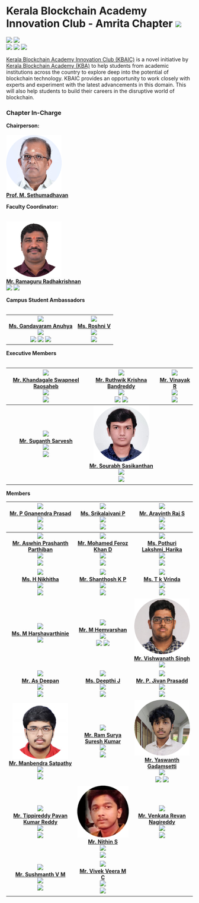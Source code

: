 # Kerala Blockchain Academy Innovation Club - Amrita Chapter ![](https://img.shields.io/badge/-Completed-brightgreen)
![](https://img.shields.io/badge/Year-2022_to_2023-blue)  ![](https://img.shields.io/badge/Members-30+1-purple) <br/>
![](https://img.shields.io/badge/CBA-28-brown) ![](https://img.shields.io/badge/CED-4+1-gold) ![](https://img.shields.io/badge/CHFD-1+1-gold)

[Kerala Blockchain Academy Innovation Club (KBAIC)](https://ic.kba.ai/) is a novel initiative by [Kerala Blockchain Academy (KBA)](https://kba.ai/) to help students from academic institutions across the country to explore deep into the potential of blockchain technology. KBAIC provides an opportunity to work closely with experts and experiment with the latest advancements in this domain. This will also help students to build their careers in the disruptive world of blockchain.

### Chapter In-Charge 

**Chairperson:** <br/><br/>
<img src="https://raw.githubusercontent.com/Amrita-TIFAC-Cyber-Blockchain/CS-RAM/main/Assets/Faculties/MS.jpg" width="150"> <br/>[**Prof. M. Sethumadhavan**]() <br/>

**Faculty Coordinator:** <br/> <br/>

<img src="https://raw.githubusercontent.com/Amrita-TIFAC-Cyber-Blockchain/CS-RAM/main/Assets/Faculties/RR.jpg"  width="150"> <br/> [**Mr. Ramaguru Radhakrishnan**]() <br/> <a href="https://verify.kba.ai/view/IIITMK-KBA-CED-OL-22522"><img src="https://img.shields.io/badge/-CED-gold"/></a> <a href="https://verify.kba.ai/view/IIITMK-KBA-CHF-OL-22522"><img src="https://img.shields.io/badge/-CHFD-gold"/></a>

**Campus Student Ambassadors** <br/> <br/>

<table>
<tbody>
  <tr>
    <td align="center"><img src="https://ramagururadhakrishnan.github.io/Team/Team/20CYS/Anu.png" width="150"> <a href=""> <br/> <b>Ms. Gandavaram Anuhya</b></a> <br/> <img src="https://img.shields.io/badge/KBAIC-20CYS_MTech-blue"/> <br/> <a href="https://verify.kba.ai/view/IIITMK-KBA-CBA-OL-21275"><img src="https://img.shields.io/badge/-CBA-brown"/></a> <a href="https://verify.kba.ai/view/IIITMK-KBA-CED-OL-22540"><img src="https://img.shields.io/badge/-CED-gold"/></a>  <a href="https://verify.kba.ai/view/IIITMK-KBA-CHF-OL-22540"><img src="https://img.shields.io/badge/-CHFD-gold"/></a> </td>
    <td align="center"><img src="https://ramagururadhakrishnan.github.io/Team/Team/21CYS/Roshni_V.png" width="150"> <br/>  <a href=""><b>Ms. Roshni V</b></a> <br/> <img src="https://img.shields.io/badge/KBAIC-21CYS_BTech-purple"/> <br/> <a href="https://verify.kba.ai/view/IIITMK-KBA-CBA-OL-21362"> <img src="https://img.shields.io/badge/-CBA-brown"/> </a> </td>
  </tr>
</tbody>
</table>

**Executive Members** <br/> <br/>

| <img src="https://ramagururadhakrishnan.github.io/Team/Team/21CYS/Swapneel.png" width="150"> <br/> [Mr. Khandagale Swapneel Raosaheb]() <br/> <img src="https://img.shields.io/badge/KBAIC-21CYS_MTech-purple"/> <br/> <a href="https://verify.kba.ai/view/IIITMK-KBA-CBA-OL-21321"><img src="https://img.shields.io/badge/-CBA-brown"/></a> | <img src="Assets/Batch-1/Ruthwik_Krishna.png" width="150"> <br/> [Mr. Ruthwik Krishna Bandreddy]() <br/> <img src="https://img.shields.io/badge/KBAIC-21CYS_BTech-purple"/> <br/> <a href="https://verify.kba.ai/view/IIITMK-KBA-CBA-OL-21289"><img src="https://img.shields.io/badge/-CBA-brown"/></a>  <a href="https://verify.kba.ai/view/IIITMK-KBA-CED-OL-22525"><img src="https://img.shields.io/badge/-CED-gold"/></a>| <img src="Assets/Batch-1/Vinayak_R.png" width="150"> <br/> [**Mr. Vinayak R**]() <br/> <img src="https://img.shields.io/badge/KBAIC-21CYS_BTech-purple"/> <br/> <a href="https://verify.kba.ai/view/IIITMK-KBA-CBA-OL-21317"><img src="https://img.shields.io/badge/-CBA-brown"/></a> |
|:---------:|:---------------:|:---------:|
| <img src="Assets/Batch-1/Suganth_Sarvesh.png" width="150"> <br/> [**Mr. Suganth Sarvesh**]() <br/> <img src="https://img.shields.io/badge/KBAIC-21CYS_BTech-purple"/> <br/> <a href="https://verify.kba.ai/view/IIITMK-KBA-CBA-OL-21372"><img src="https://img.shields.io/badge/-CBA-brown"/></a> | <img src="Assets/Batch-1/Sourabh_Sasikanthan.png" width="150"> <br/> [**Mr. Sourabh Sasikanthan**]() <br/> <img src="https://img.shields.io/badge/KBAIC-21CYS_BTech-purple"/> <br/> <a href="https://verify.kba.ai/view/IIITMK-KBA-CBA-OL-21463"><img src="https://img.shields.io/badge/-CBA-brown"/></a> |


**Members** 

| <img src="https://ramagururadhakrishnan.github.io/Team/Team/20CYS/GP.png" width="150"> <br/> [Mr. P Gnanendra Prasad]() <br/> <img src="https://img.shields.io/badge/KBAIC-20CYS_MTech-blue"/> <br/> <a href="https://verify.kba.ai/view/IIITMK-KBA-CBA-OL-21277"><img src="https://img.shields.io/badge/-CBA-brown"/></a> | <img src="Assets/Batch-1/Srikalaivani_P.png" width="150"> <br/> [Ms. Srikalaivani P]() <br/> <img src="https://img.shields.io/badge/KBAIC-20AEL_MTech-blue"/> <br/> <a href="https://verify.kba.ai/view/IIITMK-KBA-CBA-OL-21319"><img src="https://img.shields.io/badge/-CBA-brown"/></a> | <img src="Assets/Batch-1/Aravinth_Raj.png" width="150"> <br/> [Mr. Aravinth Raj S]() <br/> <img src="https://img.shields.io/badge/KBAIC-21CYS_MTech-purple"/> <br/>  <a href="https://verify.kba.ai/view/IIITMK-KBA-CBA-OL-21283"><img src="https://img.shields.io/badge/-CBA-brown"/></a> |
|:--------------------:|:---------------------:|:---------------------:|
| <img src="Assets/Batch-1/Aswhin_Prashanth_Parthiban.png" width="150"> <br/> [**Mr. Aswhin Prashanth Parthiban**]() <br/> <img src="https://img.shields.io/badge/KBAIC-21CYS_MTech-purple"/> <br/> <a href="https://verify.kba.ai/view/IIITMK-KBA-CBA-OL-21325"><img src="https://img.shields.io/badge/-CBA-brown"/></a> | <img src="Assets/Batch-1/Feroz_Khan.png" width="150"> <br/> [**Mr. Mohamed Feroz Khan D**]() <br/> <img src="https://img.shields.io/badge/KBAIC-21CYS_MTech-purple"/> <br/> <a href="https://verify.kba.ai/view/IIITMK-KBA-CBA-OL-21299"><img src="https://img.shields.io/badge/-CBA-brown"/></a> | <img src="Assets/Batch-1/Lakshmi_Harika.png" width="150"> <br/> [**Ms. Pothuri Lakshmi_Harika**]() <br/> <img src="https://img.shields.io/badge/KBAIC-21CYS_MTech-purple"/> <br/> <a href="https://verify.kba.ai/view/IIITMK-KBA-CBA-OL-21405"><img src="https://img.shields.io/badge/-CBA-brown"/></a> | 
| <img src="Assets/Batch-1/Nikhitha.png" width="150"> <br/> [**Ms. H Nikhitha**]() <br/> <img src="https://img.shields.io/badge/KBAIC-21CYS_MTech-purple"/> <br/> <a href="https://verify.kba.ai/view/IIITMK-KBA-CBA-OL-21301"><img src="https://img.shields.io/badge/-CBA-brown"/></a> | <img src="Assets/Batch-1/Shanthosh_KP.png" width="150"> <br/> [**Mr. Shanthosh K P**]() <br/> <img src="https://img.shields.io/badge/KBAIC-21CYS_MTech-purple"/> <br/> <a href="https://verify.kba.ai/view/IIITMK-KBA-CBA-OL-21297"><img src="https://img.shields.io/badge/-CBA-brown"/></a> | <img src="Assets/Batch-1/TK_Vrinda.png" width="150"> <br/> [**Ms. T k Vrinda**]() <br/> <img src="https://img.shields.io/badge/KBAIC-21CYS_MTech-purple"/> <br/> <a href="https://verify.kba.ai/view/IIITMK-KBA-CBA-OL-21407"><img src="https://img.shields.io/badge/-CBA-brown"/></a> | 
| <img src="Assets/Batch-1/M_Harshavarthinie.png" width="150"> <br/> [**Ms. M Harshavarthinie**]() <br/> <img src="https://img.shields.io/badge/KBAIC-19CCE_BTech-purple"/> | <img src="Assets/Batch-1/Hemvarshan.png" width="150"> <br/> [**Mr. M Hemvarshan**]() <br/> <img src="https://img.shields.io/badge/KBAIC-19ECE_BTech-purple"/> <br/> <a href="https://verify.kba.ai/view/IIITMK-KBA-CBA-OL-21279"><img src="https://img.shields.io/badge/-CBA-brown"/></a> <a href="https://verify.kba.ai/view/IIITMK-KBA-CED-OL-22507"><img src="https://img.shields.io/badge/-CED-gold"/> </a> | <img src="Assets/Batch-1/Vishwanath.png" width="150">  <br/> [**Mr. Vishwanath Singh**]() <br/> <img src="https://img.shields.io/badge/KBAIC-19CCE_BTech-purple"/> |
| <img src="Assets/Batch-1/As_Deepan.png" width="150"> <br/> [**Mr. As Deepan**]() <br/> <img src="https://img.shields.io/badge/KBAIC-21CYS_BTech-purple"/> <br/> <a href="https://verify.kba.ai/view/IIITMK-KBA-CBA-OL-21281"><img src="https://img.shields.io/badge/-CBA-brown"/></a> | <img src="Assets/Batch-1/Deepthi_J.jpg" width="150"> <br/> [**Ms. Deepthi J**]() <br/> <img src="https://img.shields.io/badge/KBAIC-21CYS_BTech-purple"/> <br/> <a href="https://verify.kba.ai/view/IIITMK-KBA-CBA-OL-21336"><img src="https://img.shields.io/badge/-CBA-brown"/></a> | <img src="Assets/Batch-1/Jivan_Prasadd.png" width="150"> <br/> [**Mr. P. Jivan Prasadd**]() <br/> <img src="https://img.shields.io/badge/KBAIC-21CYS_BTech-purple"/> <br/> <a href="https://verify.kba.ai/view/IIITMK-KBA-CBA-OL-21295"><img src="https://img.shields.io/badge/-CBA-brown"/></a> | 
| <img src="Assets/Batch-1/Manbendra_Satpathy.png" width="150"> <br/> [**Mr. Manbendra Satpathy**]() <br/> <img src="https://img.shields.io/badge/KBAIC-21CYS_BTech-purple"/> <br/> <a href="https://verify.kba.ai/view/IIITMK-KBA-CBA-OL-21439"><img src="https://img.shields.io/badge/-CBA-brown"/></a> | <img src="Assets/Batch-1/Ram_Surya_Suresh_Kumar.png" width="150"> <br/> [**Mr. Ram Surya Suresh Kumar**]() <br/> <img src="https://img.shields.io/badge/KBAIC-21CYS_BTech-purple"/> <br/> <a href="https://verify.kba.ai/view/IIITMK-KBA-CBA-OL-21285"><img src="https://img.shields.io/badge/-CBA-brown"/></a> | <img src="Assets/Batch-1/Yaswanth.jpg" width="150"> <br/> [**Mr. Yaswanth Gadamsetti**]() <br/> <img src="https://img.shields.io/badge/KBAIC-21CYS_BTech-purple"/> <br/> <a href="https://verify.kba.ai/view/IIITMK-KBA-CBA-OL-21334"><img src="https://img.shields.io/badge/-CBA-brown"/></a> <a href="https://verify.kba.ai/view/IIITMK-KBA-CED-OL-22529"><img src="https://img.shields.io/badge/-CED-gold"/></a>| 
| <img src="Assets/Batch-1/Tippireddy.png" width="150"> <br/> [**Mr. Tippireddy Pavan Kumar Reddy**]() <br/> <img src="https://img.shields.io/badge/KBAIC-21CYS_BTech-purple"/> <br/> <a href="https://verify.kba.ai/view/IIITMK-KBA-CBA-OL-21323"><img src="https://img.shields.io/badge/-CBA-brown"/></a> | <img src="Assets/Batch-1/Nithin_S.png" width="150"> <br/> [**Mr. Nithin S**]() <br/> <img src="https://img.shields.io/badge/KBAIC-21CYS_BTech-purple"/> <br/> <a href="https://verify.kba.ai/view/IIITMK-KBA-CBA-OL-21305"><img src="https://img.shields.io/badge/-CBA-brown"/></a>  | <img src="Assets/Batch-1/Venkata_Revan.png" width="150"> <br/> [**Mr. Venkata Revan Nagireddy**]() <br/> <img src="https://img.shields.io/badge/KBAIC-21CYS_BTech-purple"/> <br/> <a href="https://verify.kba.ai/view/IIITMK-KBA-CBA-OL-21327"><img src="https://img.shields.io/badge/-CBA-brown"/></a> |
| <img src="Assets/Batch-1/Sushmanth_VM.jpg" width="150"> <br/> [**Mr. Sushmanth V M**]() <br/> <img src="https://img.shields.io/badge/KBAIC-21CYS_BTech-purple"/> <br/> <a href="https://verify.kba.ai/view/IIITMK-KBA-CBA-OL-21354"><img src="https://img.shields.io/badge/-CBA-brown"/></a>  | <img src="Assets/Batch-1/Vivek_Veera_MC.png" width="150"> <br/> [**Mr. Vivek Veera M C**]() <br/> <img src="https://img.shields.io/badge/KBAIC-21CYS_BTech-purple"/> <br/> <a href="https://verify.kba.ai/view/IIITMK-KBA-CBA-OL-21352"><img src="https://img.shields.io/badge/-CBA-brown"/></a> |


